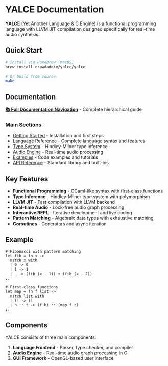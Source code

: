 # YALCE Documentation

**YALCE** (Yet Another Language & C Engine) is a functional programming language with LLVM JIT compilation designed specifically for real-time audio synthesis.

## Quick Start

```bash
# Install via Homebrew (macOS)
brew install crawdaddie/yalce/yalce

# Or build from source
make
```

## Documentation

**[📚 Full Documentation Navigation](navigation.md)** - Complete hierarchical guide

### Main Sections

- [Getting Started](getting-started.md) - Installation and first steps
- [Language Reference](ylc-ref.md) - Complete language syntax and features
- [Type System](type-system.md) - Hindley-Milner type inference
- [Audio Engine](audio-engine.md) - Real-time audio processing
- [Examples](examples.md) - Code examples and tutorials
- [API Reference](api-reference.md) - Standard library and built-ins

## Key Features

- **Functional Programming** - OCaml-like syntax with first-class functions
- **Type Inference** - Hindley-Milner type system with polymorphism
- **LLVM JIT** - Fast compilation with LLVM backend
- **Real-time Audio** - Lock-free audio graph processing
- **Interactive REPL** - Iterative development and live coding
- **Pattern Matching** - Algebraic data types with exhaustive matching
- **Coroutines** - Generators and async iteration

## Example

```ylc
# Fibonacci with pattern matching
let fib = fn x ->
  match x with
  | 0 -> 0
  | 1 -> 1
  | _ -> (fib (x - 1)) + (fib (x - 2))
;;

# First-class functions
let map = fn f list ->
  match list with
  | [] -> []
  | h :: t -> (f h) :: (map f t)
;;
```

## Components

YALCE consists of three main components:

1. **Language Frontend** - Parser, type checker, and compiler
2. **Audio Engine** - Real-time audio graph processing in C
3. **GUI Framework** - OpenGL-based user interface

